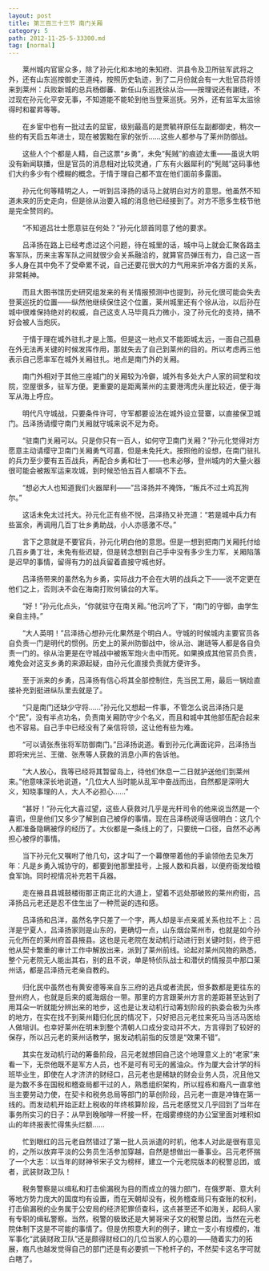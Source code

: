```yaml
---
layout: post
title: 第三百三十三节 南门关厢
category: 5
path: 2012-11-25-5-33300.md
tag: [normal]
---
```


　　莱州城内官宦众多，除了孙元化和本地的朱知府、洪县令及卫所驻军武将之外，还有山东巡按御史王道纯，按照历史轨迹，到了二月份就会有一大批官员将领来到莱州：兵败新城的总兵杨御蕃、新任山东巡抚徐从治——按理说还有謝琏，不过现在孙元化平安无事，不知道能不能轮到他当登莱巡抚。另外，还有监军太监徐得时和翟昇等等。

　　在乡宦中也有一批过去的显宦，级别最高的是贾毓祥原任左副都御史，稍次一些的有天启五年进士，现在被罢黜在家的张忻……这些人都参与了莱州防御战。

　　这些人个个都是人精，自己这票“乡勇”，未免“髡贼”的痕迹太重——虽说大明没有新闻联播，但是官员的消息相对比较灵通，广东有火器犀利的“髡贼”这码事他们大约多少有个模糊的概念。于情于理自己都不宜在他们面前多露面。

　　孙元化何等精明之人，一听到吕泽扬的话马上就明白对方的意思。他虽然不知道未来的历史走向，但是徐从治要入城的消息他已经接到了。对方不愿多生枝节他是完全赞同的。

　　“不知道吕壮士愿意驻在何处？”孙元化颔首同意了他的要求。

　　吕泽扬在路上已经考虑过这个问题，待在城里的话，城中马上就会汇聚各路主客军队，历来主客军队之间就很少会关系融洽的，就算官员弹压有力，自己这一百多人身在其中免不了受牵累不说，自己还要花很大的力气用来折冲各方面的关系，非常耗神。

　　而且大图书馆历史研究组发来的有关情报预测中也提到，孙元化很可能会失去登莱巡抚的位置——纵然他继续保住这个位置，莱州城里还有个徐从治，以后孙在城中很难保持绝对的权威，自己这支人马毕竟兵力微小，没了孙元化的支持，搞不好会被人当炮灰。

　　于情于理在城外驻扎才是上策。但是这一地点又不能距城太远，一面自己孤悬在外无法再关键的时候发挥作用，那就失去了自己到莱州的目的。所以考虑再三他表示自己愿率军在城外关厢驻扎。地点是南门外的关厢。

　　南门外相对于其他三座城门的关厢较为冷僻，城外有多处大户人家的祠堂和坟院，空屋很多，驻军方便。更重要的是距离莱州的主要港湾虎头崖比较近，便于海军从海上呼应。

　　明代凡守城战，只要条件许可，守军都要设法在城外设立营寨，以直接保卫城门。吕泽扬请缨守南门关厢就守城来说不足为奇。

　　“驻南门关厢可以。只是你只有一百人，如何守卫南门关厢？”孙元化觉得对方愿意主动请缨守卫南门关厢勇气可嘉，但是未免托大。按照他的设想，在南门驻扎的兵力至少要有五百战兵，再配合乡勇和壮丁——也未必够，登州城内的大量火器很可能会被叛军运来攻城，到时候恐怕五百人都填不下去。

　　“想必大人也知道我们火器犀利——”吕泽扬并不掩饰，“叛兵不过土鸡瓦狗尔。”

　　这话未免太过托大。孙元化正有些不悦，吕泽扬又补充道：“若是城中兵力有些富余，再调用几百丁壮乡勇助战，小人亦感激不尽。”

　　言下之意就是不要官兵，孙元化明白他的意思。但是一想到把南门关厢托付给几百乡勇丁壮，未免有些迟疑，但是转念想到自己手中没有多少生力军，关厢陷落是迟早的事情，留得有力的战兵留着直接守城也好。

　　吕泽扬带来的虽然名为乡勇，实际战力不会在大明的战兵之下——说不定更在他们之上，否则决不会在海南打败何镇台的大军。

　　“好！”孙元化点头，“你就驻守在南关厢。”他沉吟了下，“南门的守御，由学生亲自主持。”

　　“大人英明！”吕泽扬心想孙元化果然是个明白人。守城的时候城内主要官员各自负责一门是明代的惯例。历史上的莱州防御战中，徐从治、謝琏等人都是各自负责一门的。徐从治更是在守城战中被叛军炮火击中而死。如果换成其他官员负责，难免会对这支乡勇的来源起疑，由孙元化直接负责就方便许多。

　　至于派来的乡勇，吕泽扬有信心将其全部控制住，先当民工用，最后一锅烩直接补充到挺进纵队里去就是了。

　　“只是南门还缺少守将……”孙元化又想起一件事，不管怎么说吕泽扬只是个“民”，没有半点功名，负责南关厢防守少个名义，而且和城中其他部伍配合起来也不容易。自己手中已经没有了亲信将领，这让他有些为难。

　　“可以请张焘张将军防御南门。”吕泽扬说道。看到孙元化满面诧异，吕泽扬当即将宋光兰、王徵、张焘等人获救的消息小声的告诉他。

　　“大人放心，我等已经将其暂留岛上，待他们休息一二日就护送他们到莱州来。”他意味深长地说道，“几位大人当时能从乱军中奋战而出，自然都是深明大义，知晓事理的人，大人不必担心……”

　　“甚好！”孙元化大喜过望，这些人获救对几乎是光杆司令的他来说当然是一个喜讯，但是他们又多少了解到自己被俘的事情。现在吕泽杨说得话很明白：这几个人都准备隐瞒被俘的经历了。大伙都是一条线上的了，只要统一口径，自然不必再担心被俘的事情。

　　当下孙元化又嘱咐了他几句，这才叫了一个幕僚带着他的手谕领他去见朱万年：凡是乡勇入城协守的，都要到他那里挂号，上报人数和兵器，以便府衙发给粮食军饷。同时视情况补充若干兵器。

　　走在掖县县城鼓楼街那正南正北的大道上，望着不远处那破败的莱州府衙，吕泽扬吕元老还是忍不住生出了一种荒诞的违和感。

　　吕泽扬和吕洋，虽然名字只差了一个字，两人却是半点亲戚关系也拉不上：吕洋是宁夏人，吕泽扬家则是山东的，更确切一点，山东烟台莱州市，也就是如今孙元化所在的莱州府首县掖县。这也是元老院在发动机行动进行到关键时刻，终于把他从契卡繁重的审计工作中解放出来，派到了莱州前线。论起对莱州风物的熟悉，整个元老院无人能出其右，别的且不说，单是特侦队战士和潜伏的情报员中那口莱州话，都是吕泽扬元老亲自教的。

　　归化民中虽然也有黄安德等来自东三府的逃兵或者流民，但多数都是更往东的登州府人，也就是后来的威海烟台一带。那里的方言跟莱州方言的差距甚至达到了用耳朵一听就能分辨出来的地步，这也是让发动机行动筹划阶段的执委会极为头疼的地方，在实在找不到莱州籍归化民的情况下，只好把吕元老拉来死马当活马医给人做培训。也幸好莱州在明末到整个清朝人口成分变动并不大，方言得到了较好的保存，所以吕元老的莱州话教学，据发动机前指的反馈是“效果不错”。

　　其实在发动机行动的筹备阶段，吕元老就想回自己这个地理意义上的“老家”来看一下，无奈他既不是军方人员，也不是可有可无的酱油众。作为厦大会计学的科班毕业生，即使在人才济济的财经口，吕元老也是稀缺的财会业务人员，况且他又是为数不多在国税和稽查局都干过的人，熟悉组织架构，所以程栋和裔凡一直拿他当主要劳动力使，在契卡和税务总局等部门的草创阶段，吕元老一直是冲锋在第一线的。而发动机开始正赶上税收的年终核算阶段，吕元老感觉又几乎回到了当年在事务所实习的日子：从早到晚咖啡一杯接一杯，在烟雾缭绕的办公室里面对堆积如山的年终报表忙得焦头烂额……

　　忙到眼红的吕元老自然错过了第一批人员派遣的时机，他本人对此是很有意见的，之所以放弃平淡的公务员生活参加穿越，自然是想做出一番事业。吕元老怀揣了一个大志：以当年的财神爷宋子文为榜样，建立一个元老院版本的税警总团，或者，武装财政卫队！

　　税务警察是以缉私和打击偷漏税为目的而成立的强力部门，在俄罗斯、意大利等地方势力庞大的国度均有设置，而在天朝却没有，税务稽查局只有查账的权利，打击偷漏税的业务属于公安局的经济犯罪侦查科，这点甚至还不如海关，起码人家有专职的缉私警察。当然，税警的极致还是大舅哥宋子文的税警总团，当然在元老院体制下这是不可能的事情了。但是仿照意大利的例子，建立一支小有规模的，准军事化“武装财政卫队”还是颇得财经口的几位当家人的心意的——随着实力的拓展，裔凡也越发觉得自己的部门还是有必要抓一下枪杆子的，不然契卡这名字可就白瞎了。
